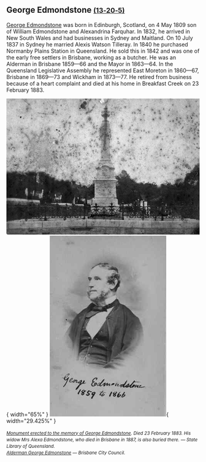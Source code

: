 
## George Edmondstone <small>[(13‑20‑5)](https://brisbane.discovereverafter.com/profile/32031000 "Go to Memorial Information" )</small>

[George Edmondstone](https://adb.anu.edu.au/biography/edmondstone-george-3469) was born in Edinburgh, Scotland, on 4 May 1809 son of William Edmondstone and Alexandrina Farquhar. In 1832, he arrived in New South Wales and had businesses in Sydney and Maitland. On 10 July 1837 in Sydney he married Alexis Watson Tilleray. In 1840 he purchased Normanby Plains Station in Queensland. He sold this in 1842 and was one of the early free settlers in Brisbane, working as a butcher. He was an Alderman in Brisbane 1859—66 and the Mayor in 1863—64. In the Queensland Legislative Assembly he represented East Moreton in 1860—67, Brisbane in 1869—73 and Wickham in 1873—77. He retired from business because of a heart complaint and died at his home in Breakfast Creek on 23 February 1883.

![Monument erected to the memory of George Edmondstone](../assets/george-edmondstone-monument.jpg){ width="65%" }  ![Alderman George Edmonstone](../assets/george-edmondstone.jpg){ width="29.425%" } 

*<small>[Monument erected to the memory of George Edmondstone](http://onesearch.slq.qld.gov.au/permalink/f/1upgmng/slq_alma21218962980002061). Died 23 February 1883. His widow Mrs Alexa Edmondstone, who died in Brisbane in 1887, is also buried there. — State Library of Queensland.</small>*  <br>
*<small>[Alderman George Edmonstone](https://library-brisbane.ent.sirsidynix.net.au/client/en_AU/BrisbaneImages/search/results?qu=Alderman+George+Edmonstone&rm=BRISBANEIMAGES0%7C%7C%7C1%7C%7C%7C0%7C%7C%7Ctrue&te=ASSET&lm=ALL_ASSETS) — Brisbane City Council.</small>*

